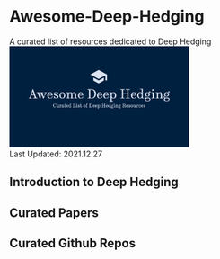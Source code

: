 # Awesome-Deep-Hedging
A curated list of resources dedicated to Deep Hedging
<img src="https://raw.githubusercontent.com/guijinSON/Awesome-Deep-Hedging/main/assets/Awesome_Deep_Hedging.jpg" style="width:320px;height:180px;">  
Last Updated: 2021.12.27

## Introduction to Deep Hedging
## Curated Papers
## Curated Github Repos
